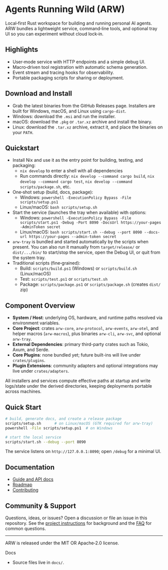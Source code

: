 # Agents Running Wild (ARW)

Local‑first Rust workspace for building and running personal AI agents. ARW
bundles a lightweight service, command‑line tools, and optional tray UI so you
can experiment without cloud lock‑in.

## Highlights

- User‑mode service with HTTP endpoints and a simple debug UI.
- Macro‑driven tool registration with automatic schema generation.
- Event stream and tracing hooks for observability.
- Portable packaging scripts for sharing or deployment.

## Download and Install

- Grab the latest binaries from the GitHub Releases page. Installers are built for Windows, macOS, and Linux using `cargo-dist`.
- Windows: download the `.msi` and run the installer.
- macOS: download the `.pkg` or `.tar.xz` archive and install the binary.
- Linux: download the `.tar.xz` archive, extract it, and place the binaries on your `PATH`.

## Quickstart

- Install Nix and use it as the entry point for building, testing, and packaging:
  - `nix develop` to enter a shell with all dependencies
  - Run commands directly: `nix develop --command cargo build`, `nix develop --command cargo test`, `nix develop --command scripts/package.sh`, etc.
- One‑shot setup (build, docs, package):
  - Windows: `powershell -ExecutionPolicy Bypass -File scripts/setup.ps1`
  - Linux/macOS: `bash scripts/setup.sh`
- Start the service (launches the tray when available) with options:
  - Windows: `powershell -ExecutionPolicy Bypass -File scripts/start.ps1 -Debug -Port 8090 -DocsUrl https://your-pages -AdminToken secret`
  - Linux/macOS: `bash scripts/start.sh --debug --port 8090 --docs-url https://your-pages --admin-token secret`
- `arw-tray` is bundled and started automatically by the scripts when present. You can also run it manually from `target/release/` or `dist/.../bin/` to start/stop the service, open the Debug UI, or quit from the system tray.
- Traditional scripts (fine‑grained):
  - Build: `scripts/build.ps1` (Windows) or `scripts/build.sh` (Linux/macOS)
  - Test:  `scripts/test.ps1` or `scripts/test.sh`
  - Package: `scripts/package.ps1` or `scripts/package.sh` (creates `dist/` zip)

## Component Overview

- **System / Host**: underlying OS, hardware, and runtime paths resolved via environment variables.
- **Core Project**: crates `arw-core`, `arw-protocol`, `arw-events`, `arw-otel`, and helper macros (`arw-macros`), plus binaries `arw-cli`, `arw-svc`, and optional `arw-tray`.
- **External Dependencies**: primary third-party crates such as Tokio, Axum, and Serde.
- **Core Plugins**: none bundled yet; future built-ins will live under `crates/plugins`.
- **Plugin Extensions**: community adapters and optional integrations may live under `crates/adapters`.

All installers and services compute effective paths at startup and write logs/state under the derived directories, keeping deployments portable across machines.

## Quick Start

```bash
# build, generate docs, and create a release package
scripts/setup.sh      # on Linux/macOS (GTK required for arw-tray)
powershell -File scripts/setup.ps1  # on Windows

# start the local service
scripts/start.sh --debug --port 8090
```

The service listens on `http://127.0.0.1:8090`; open `/debug` for a minimal UI.

## Documentation

- [Guide and API docs](docs/)
- [Roadmap](docs/ROADMAP.md)
- [Contributing](CONTRIBUTING.md)

## Community & Support

Questions, ideas, or issues? Open a discussion or file an issue in this
repository. See the [project instructions](docs/PROJECT_INSTRUCTIONS.md) for
background and the [FAQ](docs/guide/FAQ.md) for common questions.

---

ARW is released under the MIT OR Apache‑2.0 license.

Docs
- Source files live in `docs/`.


